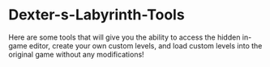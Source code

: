 # Dexter-s-Labyrinth-Tools
Here are some tools that will give you the ability to access the hidden in-game editor, create your own custom levels, and load custom levels into the original game without any modifications!
